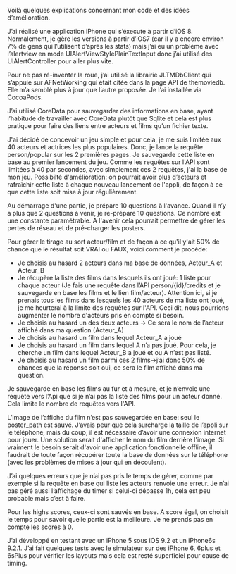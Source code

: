 Voilà quelques explications concernant mon code et des idées d’amélioration.

J’ai réalisé une application iPhone qui s’éxecute à partir d’iOS 8. Normalement, je gère les versions à partir d’iOS7 (car il y a encore environ 7% de gens  qui l’utilisent d’après les stats) mais j’ai eu un problème avec l’alertview en mode UIAlertViewStylePlainTextInput donc j’ai utilisé des UIAlertController pour aller plus vite.

Pour ne pas ré-inventer la roue, j’ai utilisé la librairie JLTMDbClient  qui s’appuie sur AFNetWorking qui était citée dans la page API de themoviedb. Elle m’a semblé plus à jour que l’autre proposée. Je l’ai installée via CocoaPods.

J’ai utilisé CoreData pour sauvegarder des informations en base, ayant l’habitude de travailler avec CoreData plutôt que Sqlite et cela est plus pratique pour faire des liens entre acteurs et films qu’un fichier texte.

J'ai décidé de concevoir un jeu simple et pour cela, je me suis limitée aux 40 acteurs et actrices les plus populaires. Donc, je lance la requête person/popular sur les 2 premières pages. Je sauvegarde cette liste en base au premier lancement du jeu. Comme les requêtes sur l'API sont limitées à 40 par secondes, avec simplement ces 2 requêtes, j'ai la base de mon jeu. Possibilté d'amélioration: on pourrait avoir plus d’acteurs et rafraîchir cette liste à chaque nouveau lancement de l'appli, de façon à ce que cette liste soit mise à jour régulièrement. 


Au démarrage d'une partie, je prépare 10 questions à l'avance. Quand il n’y a plus que 2 questions à venir, je re-prépare 10 questions. Ce nombre est une constante paramétrable. A l'avenir cela pourrait permettre de gérer les pertes de réseau et de pré-charger les posters.

Pour gérer le tirage au sort acteur/film et de façon à ce qu'il y'ait 50% de chance que le résultat soit VRAI ou FAUX, voici comment je procède:
- Je choisis au hasard 2 acteurs dans ma base de données, Acteur_A et Acteur_B
- Je récupère la liste des films dans lesquels ils ont joué: 1 liste pour chaque acteur (Je fais une requête dans l’API person/{id}/credits et je sauvegarde en base les films et le lien film/acteur). Attention ici, si je prenais tous les films dans lesquels les 40 acteurs de ma liste ont joué, je me heurterai à la limite des requêtes sur l'API. Ceci dit, nous pourrions augmenter le nombre d'acteurs pris en compte si besoin.
- Je choisis au hasard un des deux acteurs -> Ce sera le nom de l’acteur affiché dans ma question (Acteur_A)
- Je choisis au hasard un film dans lequel Acteur_A a joué
- Je choisis au hasard un film dans lequel A n’a pas joué. Pour cela, je cherche un film dans lequel Acteur_B a joué et ou A n’est pas listé.
- Je choisis au hasard un film parmi ces 2 films->j’ai donc 50% de chances que la réponse soit oui, ce sera le film affiché dans ma question.


Je sauvegarde en base les films au fur et à mesure, et je n’envoie une requête vers l’Api que si je n’ai pas la liste des films pour un acteur donné. Cela limite le nombre de requêtes vers l'API.

L’image de l’affiche du film n’est pas sauvegardée en base: seul le poster_path est sauvé. J’avais peur que cela surcharge la taille de l’appli sur le téléphone, mais du coup, il est nécessaire d’avoir une connexion internet pour jouer. Une solution serait d'afficher le nom du film derrière l'image. Si vraiment le besoin serait d'avoir une application fonctionnelle offline, il faudrait de toute façon récupérer toute la base de données sur le téléphone (avec les problèmes de mises à jour qui en découlent).


J’ai quelques erreurs que je n’ai pas pris le temps de gérer, comme par exemple si la requête en base qui liste les acteurs renvoie une erreur.
Je n’ai pas géré aussi l’affichage du timer si celui-ci dépasse 1h, cela est peu probable mais c’est à faire.

Pour les highs scores, ceux-ci sont sauvés en base. A score égal, on choisit le temps pour savoir quelle partie est la meilleure. Je ne prends pas en compte les scores à 0.

J’ai développé en testant avec un iPhone 5 sous iOS 9.2 et un iPhone6s 9.2.1. J’ai fait quelques tests avec le simulateur sur des iPhone 6, 6plus et 6sPlus pour vérifier les layouts mais cela est resté superficiel pour cause de timing.






